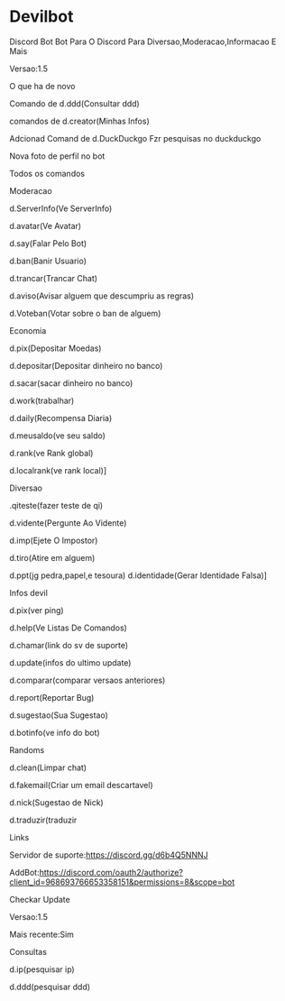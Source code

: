 # Devilbot
Discord Bot 
Bot Para O Discord Para Diversao,Moderacao,Informacao E Mais

Versao:1.5

O que ha de novo

Comando de d.ddd(Consultar ddd)

comandos de d.creator(Minhas Infos)

Adcionad Comand de d.DuckDuckgo Fzr pesquisas no duckduckgo

Nova foto de perfil no bot

Todos os comandos

Moderacao

d.ServerInfo(Ve ServerInfo)

d.avatar(Ve Avatar)

d.say(Falar Pelo Bot)

d.ban(Banir Usuario)

d.trancar(Trancar Chat)

d.aviso(Avisar alguem que descumpriu as regras)

d.Voteban(Votar sobre o ban de alguem)

Economia

d.pix(Depositar Moedas)

d.depositar(Depositar dinheiro no banco)

d.sacar(sacar dinheiro no banco)

d.work(trabalhar)

d.daily(Recompensa Diaria)

d.meusaldo(ve seu saldo)


d.rank(ve Rank global)

d.localrank(ve rank local)]

Diversao


.qiteste(fazer teste de qi)

d.vidente(Pergunte Ao Vidente)

d.imp(Ejete O Impostor)

d.tiro(Atire em alguem)

d.ppt(jg pedra,papel,e tesoura)
d.identidade(Gerar Identidade Falsa)]



Infos devil


d.pix(ver ping)

d.help(Ve Listas De Comandos)

d.chamar(link do sv de suporte)

d.update(infos do ultimo update)

d.comparar(comparar versaos anteriores)

d.report(Reportar Bug)

d.sugestao(Sua Sugestao)

d.botinfo(ve info do bot)

Randoms

d.clean(Limpar chat)


d.fakemail(Criar um email descartavel)

d.nick(Sugestao de Nick)

d.traduzir(traduzir


Links

Servidor de suporte:https://discord.gg/d6b4Q5NNNJ

AddBot:https://discord.com/oauth2/authorize?client_id=968693766653358151&permissions=8&scope=bot

Checkar Update

Versao:1.5

Mais recente:Sim

Consultas

d.ip(pesquisar ip)

d.ddd(pesquisar ddd)

